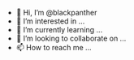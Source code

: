 - 👋 Hi, I’m @blackpanther
- 👀 I’m interested in ...
- 🌱 I’m currently learning ...
- 💞️ I’m looking to collaborate on ...
- 📫 How to reach me ...

<!---
chapniman/chapniman is a ✨ special ✨ repository because its `README.md` (this file) appears on your GitHub profile.
You can click the Preview link to take a look at your changes.
--->
